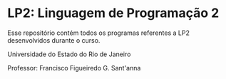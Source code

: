 # LP2: Linguagem de Programação 2
Esse repositório contém todos os programas referentes a LP2 desenvolvidos durante o curso.

Universidade do Estado do Rio de Janeiro

Professor: Francisco Figueiredo G. Sant'anna
